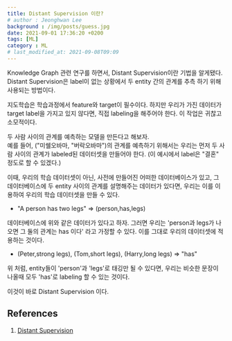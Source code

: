 ```yaml
---
title: Distant Supervision 이란?
# author : Jeonghwan Lee
background : /img/posts/guess.jpg
date: 2021-09-01 17:36:20 +0200
tags: [ML]
category : ML
# last_modified_at: 2021-09-08T09:09
---
```

Knowledge Graph 관련 연구를 하면서, Distant Supervision이란 기법을 알게됐다.    
Distant Supervision은 label이 없는 상황에서 두 entity 간의 관계를 추측 하기 위해 사용되는 방법이다.     

지도학습은 학습과정에서 feature와 target이 필수이다. 하지만 우리가 가진 데이터가 target label을 가지고 있지 않다면, 직접 labeling을 해주어야 한다. 이 작업은 귀찮고 소모적이다.

두 사람 사이의 관계를 예측하는 모델을 만든다고 해보자.  
예를 들어, ("미쉘오바마, "버락오바마")의 관계를 예측하기 위해서는 우리는 먼저 두 사람 사이의 관계가 labeled된 데이터셋을 만들어야 한다. (이 예시에서 label은 "결혼" 정도로 할 수 있겠다.) 

이때, 우리의 학습 데이터셋이 아닌, 사전에 만들어진 어떠한 데이터베이스가 있고, 그 데이터베이스에 두 entity 사이의 관계를 설명해주는 데이터가 있다면, 우리는 이를 이용하여 우리의 학습 데이터셋을 만들 수 있다.

- "A person has two legs" => (person,has,legs)   

데이터베이스에 위와 같은 데이터가 있다고 하자. 그러면 우리는 'person과 legs가 나오면 그 둘의 관계는 has 이다' 라고 가정할 수 있다.
이를 그대로 우리의 데이터셋에 적용하는 것이다.

- (Peter,strong legs), (Tom,short legs), (Harry,long legs) => "has"  

위 처럼, entity들이 'person'과 'legs'로 태깅만 될 수 있다면, 우리는 비슷한 문장이 나올때 모두 'has'로 labeling 할 수 있는 것이다.

이것이 바로 Distant Supervision 이다.



## References
1. [Distant Supervision](http://deepdive.stanford.edu/distant_supervision)